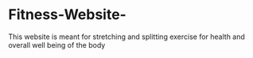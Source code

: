 # Fitness-Website-
This website is meant for stretching and splitting exercise for health and overall well being of the body
